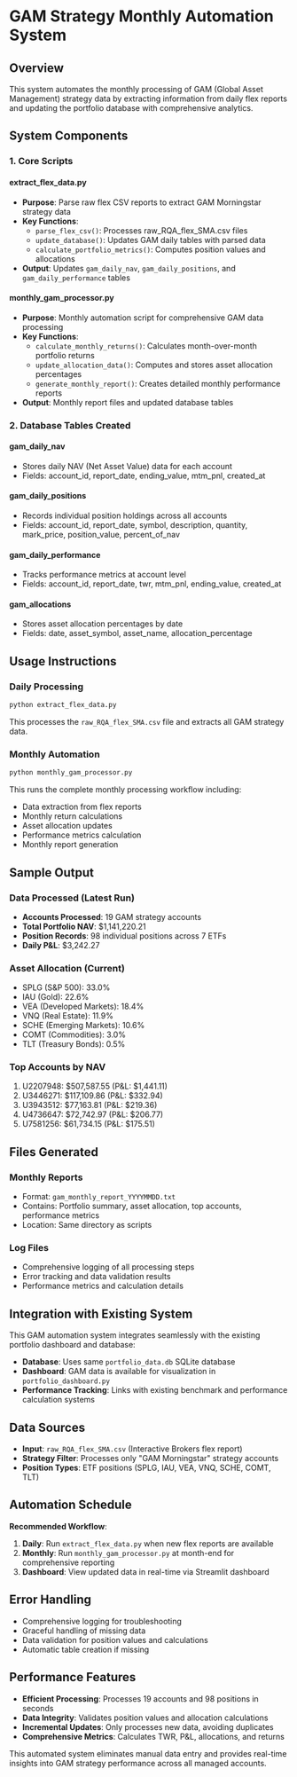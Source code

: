 # GAM Strategy Monthly Automation System

## Overview
This system automates the monthly processing of GAM (Global Asset Management) strategy data by extracting information from daily flex reports and updating the portfolio database with comprehensive analytics.

## System Components

### 1. Core Scripts

#### extract_flex_data.py
- **Purpose**: Parse raw flex CSV reports to extract GAM Morningstar strategy data
- **Key Functions**:
  - `parse_flex_csv()`: Processes raw_RQA_flex_SMA.csv files
  - `update_database()`: Updates GAM daily tables with parsed data
  - `calculate_portfolio_metrics()`: Computes position values and allocations
- **Output**: Updates `gam_daily_nav`, `gam_daily_positions`, and `gam_daily_performance` tables

#### monthly_gam_processor.py
- **Purpose**: Monthly automation script for comprehensive GAM data processing
- **Key Functions**:
  - `calculate_monthly_returns()`: Calculates month-over-month portfolio returns
  - `update_allocation_data()`: Computes and stores asset allocation percentages
  - `generate_monthly_report()`: Creates detailed monthly performance reports
- **Output**: Monthly report files and updated database tables

### 2. Database Tables Created

#### gam_daily_nav
- Stores daily NAV (Net Asset Value) data for each account
- Fields: account_id, report_date, ending_value, mtm_pnl, created_at

#### gam_daily_positions
- Records individual position holdings across all accounts
- Fields: account_id, report_date, symbol, description, quantity, mark_price, position_value, percent_of_nav

#### gam_daily_performance
- Tracks performance metrics at account level
- Fields: account_id, report_date, twr, mtm_pnl, ending_value, created_at

#### gam_allocations
- Stores asset allocation percentages by date
- Fields: date, asset_symbol, asset_name, allocation_percentage

## Usage Instructions

### Daily Processing
```bash
python extract_flex_data.py
```
This processes the `raw_RQA_flex_SMA.csv` file and extracts all GAM strategy data.

### Monthly Automation
```bash
python monthly_gam_processor.py
```
This runs the complete monthly processing workflow including:
- Data extraction from flex reports
- Monthly return calculations
- Asset allocation updates
- Performance metrics calculation
- Monthly report generation

## Sample Output

### Data Processed (Latest Run)
- **Accounts Processed**: 19 GAM strategy accounts
- **Total Portfolio NAV**: $1,141,220.21
- **Position Records**: 98 individual positions across 7 ETFs
- **Daily P&L**: $3,242.27

### Asset Allocation (Current)
- SPLG (S&P 500): 33.0%
- IAU (Gold): 22.6%
- VEA (Developed Markets): 18.4%
- VNQ (Real Estate): 11.9%
- SCHE (Emerging Markets): 10.6%
- COMT (Commodities): 3.0%
- TLT (Treasury Bonds): 0.5%

### Top Accounts by NAV
1. U2207948: $507,587.55 (P&L: $1,441.11)
2. U3446271: $117,109.86 (P&L: $332.94)
3. U3943512: $77,163.81 (P&L: $219.36)
4. U4736647: $72,742.97 (P&L: $206.77)
5. U7581256: $61,734.15 (P&L: $175.51)

## Files Generated

### Monthly Reports
- Format: `gam_monthly_report_YYYYMMDD.txt`
- Contains: Portfolio summary, asset allocation, top accounts, performance metrics
- Location: Same directory as scripts

### Log Files
- Comprehensive logging of all processing steps
- Error tracking and data validation results
- Performance metrics and calculation details

## Integration with Existing System

This GAM automation system integrates seamlessly with the existing portfolio dashboard and database:

- **Database**: Uses same `portfolio_data.db` SQLite database
- **Dashboard**: GAM data is available for visualization in `portfolio_dashboard.py`
- **Performance Tracking**: Links with existing benchmark and performance calculation systems

## Data Sources

- **Input**: `raw_RQA_flex_SMA.csv` (Interactive Brokers flex report)
- **Strategy Filter**: Processes only "GAM Morningstar" strategy accounts
- **Position Types**: ETF positions (SPLG, IAU, VEA, VNQ, SCHE, COMT, TLT)

## Automation Schedule

**Recommended Workflow**:
1. **Daily**: Run `extract_flex_data.py` when new flex reports are available
2. **Monthly**: Run `monthly_gam_processor.py` at month-end for comprehensive reporting
3. **Dashboard**: View updated data in real-time via Streamlit dashboard

## Error Handling

- Comprehensive logging for troubleshooting
- Graceful handling of missing data
- Data validation for position values and calculations
- Automatic table creation if missing

## Performance Features

- **Efficient Processing**: Processes 19 accounts and 98 positions in seconds
- **Data Integrity**: Validates position values and allocation calculations
- **Incremental Updates**: Only processes new data, avoiding duplicates
- **Comprehensive Metrics**: Calculates TWR, P&L, allocations, and returns

This automated system eliminates manual data entry and provides real-time insights into GAM strategy performance across all managed accounts.
